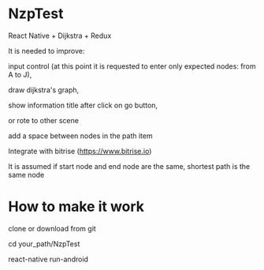 # NzpTest

  React Native + Dijkstra + Redux

  It is needed to improve:

  input control (at this point it is requested to enter only expected nodes: from A to J),

  draw dijkstra's graph,

  show information title after click on go button,

  or rote to other scene

  add a space between nodes in the path item

  Integrate with bitrise (https://www.bitrise.io)

  It is assumed if start node and end node are the same, shortest path is the same node

# How to make it work

  clone or download from git

  cd your_path/NzpTest
 
  react-native run-android
